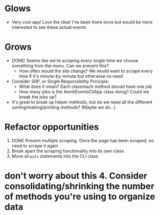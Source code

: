 # Glows

  - Very cool app!  Love the idea!  I've been there once but would be more interested to see these actual events

# Grows

  - DONE! Seems like we're scraping every single time we choose something from the menu.  Can we prevent this?
    - How often would the site change?  We would want to scrape every time if it's minute-by-minute but otherwise no need
  - Consider SRP, or Single Responsibility Principle:
    - What does it mean?  Each class/each method should have one job
    - How many jobs is the AmnhEventsCliApp class doing?  Could we break the jobs up?
  - It's great to break up helper methods, but do we need all the different sorting/making/printing methods? (Maybe we do...)

# Refactor opportunities

  1. DONE Prevent multiple scraping.  Once the page has been scraped, no need to scrape it again
  2. Break apart the scraping functionality into its own class
  3. Move all `puts` statements into the CLI class
  # don't worry about this 4. Consider consolidating/shrinking the number of methods you're using to organize data︀
